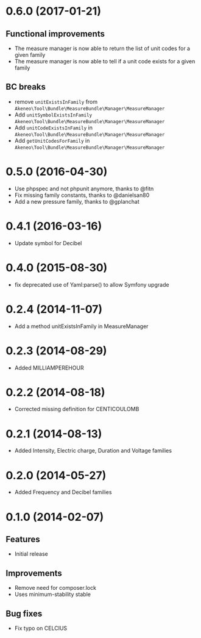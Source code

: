 # 0.6.0 (2017-01-21)

## Functional improvements
 - The measure manager is now able to return the list of unit codes for a given family
 - The measure manager is now able to tell if a unit code exists for a given family

## BC breaks
 - remove `unitExistsInFamily` from `Akeneo\Tool\Bundle\MeasureBundle\Manager\MeasureManager`
 - Add `unitSymbolExistsInFamily` `Akeneo\Tool\Bundle\MeasureBundle\Manager\MeasureManager`
 - Add `unitCodeExistsInFamily` in `Akeneo\Tool\Bundle\MeasureBundle\Manager\MeasureManager`
 - Add `getUnitCodesForFamily` in `Akeneo\Tool\Bundle\MeasureBundle\Manager\MeasureManager`

# 0.5.0 (2016-04-30)
 - Use phpspec and not phpunit anymore, thanks to @fitn
 - Fix missing family constants, thanks to @danielsan80
 - Add a new pressure family, thanks to @gplanchat

# 0.4.1 (2016-03-16) 
 - Update symbol for Decibel

# 0.4.0 (2015-08-30)
 - fix deprecated use of Yaml:parse() to allow Symfony upgrade

# 0.2.4 (2014-11-07)
 - Add a method unitExistsInFamily in MeasureManager

# 0.2.3 (2014-08-29)
 - Added MILLIAMPEREHOUR

# 0.2.2 (2014-08-18)
 -  Corrected missing definition for CENTICOULOMB

# 0.2.1 (2014-08-13)
 - Added Intensity, Electric charge, Duration and Voltage families

# 0.2.0 (2014-05-27)
 - Added Frequency and Decibel families

# 0.1.0 (2014-02-07)

## Features
 - Initial release

## Improvements
 - Remove need for composer.lock
 - Uses minimum-stability stable

## Bug fixes
- Fix typo on CELCIUS


